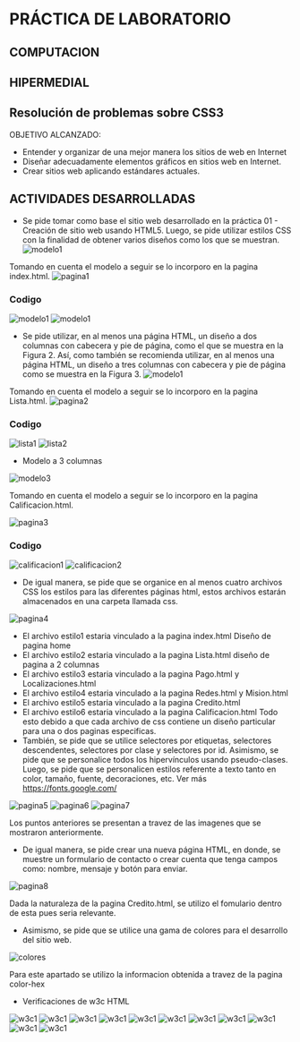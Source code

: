 # PRÁCTICA DE LABORATORIO
## COMPUTACION
## HIPERMEDIAL
## Resolución de problemas sobre CSS3
OBJETIVO ALCANZADO:
- Entender y organizar de una mejor manera los sitios de web en Internet
- Diseñar adecuadamente elementos gráficos en sitios web en Internet.
- Crear sitios web aplicando estándares actuales.
## ACTIVIDADES DESARROLLADAS
- Se pide tomar como base el sitio web desarrollado en la práctica 01 - Creación de sitio web usando HTML5. Luego, se pide utilizar estilos CSS con la finalidad de obtener varios diseños como los que se muestran.
![modelo1](Practica02Mi%20Sitio%20Web%20(CSS)/public_html/imagenesReadme/modelo1.png)

Tomando en cuenta el modelo a seguir se lo incorporo en la pagina index.html.
![pagina1](Practica02Mi%20Sitio%20Web%20(CSS)/public_html/imagenesReadme/pagina1.png)
### Codigo
![modelo1](Practica02Mi%20Sitio%20Web%20(CSS)/public_html/imagenesReadme/index1.png)
![modelo1](Practica02Mi%20Sitio%20Web%20(CSS)/public_html/imagenesReadme/index2.png)
- Se pide utilizar, en al menos una página HTML, un diseño a dos columnas con cabecera y pie de página, como el que se muestra en la Figura 2. Así, como también se recomienda utilizar, en al menos una página HTML, un diseño a tres columnas con cabecera y pie de página como se muestra en la Figura 3.
![modelo1](Practica02Mi%20Sitio%20Web%20(CSS)/public_html/imagenesReadme/modelo2.png)

Tomando en cuenta el modelo a seguir se lo incorporo en la pagina Lista.html.
![pagina2](Practica02Mi%20Sitio%20Web%20(CSS)/public_html/imagenesReadme/pagina2.png)
### Codigo
![lista1](Practica02Mi%20Sitio%20Web%20(CSS)/public_html/imagenesReadme/lista1.png)
![lista2](Practica02Mi%20Sitio%20Web%20(CSS)/public_html/imagenesReadme/lista2.png)

- Modelo a 3 columnas

![modelo3](Practica02Mi%20Sitio%20Web%20(CSS)/public_html/imagenesReadme/modelo3.png)

Tomando en cuenta el modelo a seguir se lo incorporo en la pagina Calificacion.html.

![pagina3](Practica02Mi%20Sitio%20Web%20(CSS)/public_html/imagenesReadme/pagina3.png)
### Codigo
![calificacion1](Practica02Mi%20Sitio%20Web%20(CSS)/public_html/imagenesReadme/calificacion1.png)
![calificacion2](Practica02Mi%20Sitio%20Web%20(CSS)/public_html/imagenesReadme/calificacion2.png)

- De igual manera, se pide que se organice en al menos cuatro archivos CSS los estilos para las diferentes páginas html, estos archivos estarán almacenados en una carpeta llamada css.

![pagina4](Practica02Mi%20Sitio%20Web%20(CSS)/public_html/imagenesReadme/pagina4.png)

- El archivo estilo1 estaria vinculado a la pagina index.html Diseño de pagina home
- El archivo estilo2 estaria vinculado a la pagina Lista.html diseño de pagina a 2 columnas
- El archivo estilo3 estaria vinculado a la pagina Pago.html y Localizaciones.html
- El archivo estilo4 estaria vinculado a la pagina Redes.html y Mision.html
- El archivo estilo5 estaria vinculado a la pagina Credito.html
- El archivo estilo6 estaria vinculado a la pagina Calificacion.html
Todo esto debido a que cada archivo de css contiene un diseño particular para una o dos paginas especificas.
- También, se pide que se utilice selectores por etiquetas, selectores descendentes, selectores por clase y selectores por id. Asimismo, se pide que se personalice todos los hipervínculos usando pseudo-clases. Luego, se pide que se personalicen estilos referente a texto tanto en color, tamaño, fuente, decoraciones, etc. Ver más https://fonts.google.com/

![pagina5](Practica02Mi%20Sitio%20Web%20(CSS)/public_html/imagenesReadme/pagina5.png)
![pagina6](Practica02Mi%20Sitio%20Web%20(CSS)/public_html/imagenesReadme/pagina6.png)
![pagina7](Practica02Mi%20Sitio%20Web%20(CSS)/public_html/imagenesReadme/pagina7.png)

Los puntos anteriores se presentan a travez de las imagenes que se mostraron anteriormente.
- De igual manera, se pide crear una nueva página HTML, en donde, se muestre un formulario de contacto o crear cuenta que tenga campos como: nombre, mensaje y botón para enviar.

![pagina8](Practica02Mi%20Sitio%20Web%20(CSS)/public_html/imagenesReadme/pagina8.png)

Dada la naturaleza de la pagina Credito.html, se utilizo el fomulario dentro de esta pues seria relevante.
- Asimismo, se pide que se utilice una gama de colores para el desarrollo del sitio web.

![colores](Practica02Mi%20Sitio%20Web%20(CSS)/public_html/imagenesReadme/colores.png)

Para este apartado se utilizo la informacion obtenida a travez de la pagina color-hex
- Verificaciones de w3c HTML

![w3c1](Practica02Mi%20Sitio%20Web%20(CSS)/public_html/imagenesReadme/w3c1.png)
![w3c1](Practica02Mi%20Sitio%20Web%20(CSS)/public_html/imagenesReadme/w3c2.png)
![w3c1](Practica02Mi%20Sitio%20Web%20(CSS)/public_html/imagenesReadme/w3c3.png)
![w3c1](Practica02Mi%20Sitio%20Web%20(CSS)/public_html/imagenesReadme/w3c4.png)
![w3c1](Practica02Mi%20Sitio%20Web%20(CSS)/public_html/imagenesReadme/w3c5.png)
![w3c1](Practica02Mi%20Sitio%20Web%20(CSS)/public_html/imagenesReadme/w3c6.png)
![w3c1](Practica02Mi%20Sitio%20Web%20(CSS)/public_html/imagenesReadme/w3c7.png)
![w3c1](Practica02Mi%20Sitio%20Web%20(CSS)/public_html/imagenesReadme/w3c8.png)
![w3c1](Practica02Mi%20Sitio%20Web%20(CSS)/public_html/imagenesReadme/w3c9.png)
![w3c1](Practica02Mi%20Sitio%20Web%20(CSS)/public_html/imagenesReadme/w3c11.png)
![w3c1](Practica02Mi%20Sitio%20Web%20(CSS)/public_html/imagenesReadme/w3c13.png)
